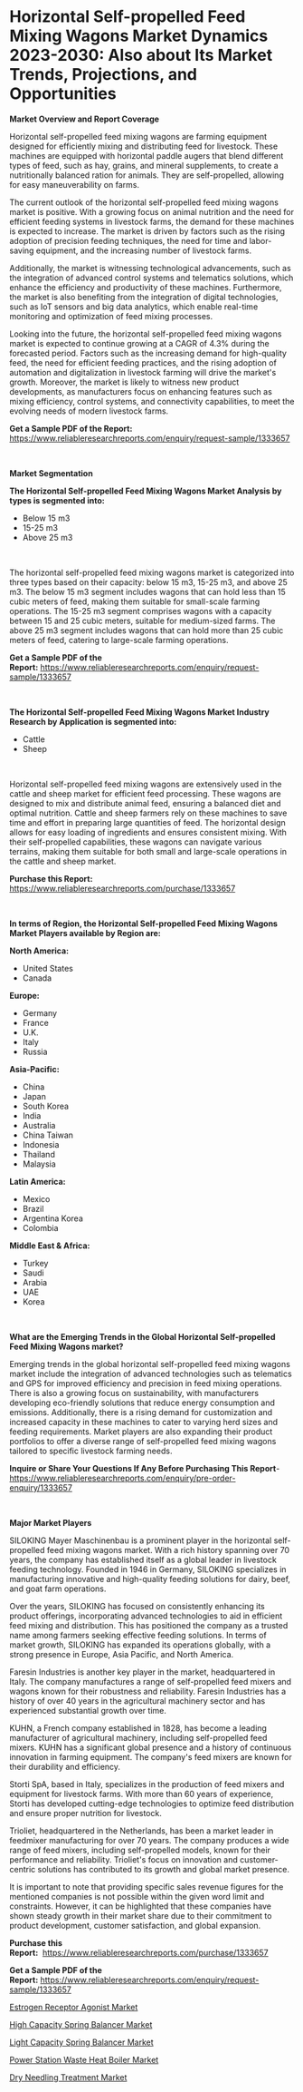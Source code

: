 <p><h1>Horizontal Self-propelled Feed Mixing Wagons Market Dynamics 2023-2030: Also about Its Market Trends, Projections, and Opportunities</h1></p><p><strong>Market Overview and Report Coverage</strong></p>
<p><p>Horizontal self-propelled feed mixing wagons are farming equipment designed for efficiently mixing and distributing feed for livestock. These machines are equipped with horizontal paddle augers that blend different types of feed, such as hay, grains, and mineral supplements, to create a nutritionally balanced ration for animals. They are self-propelled, allowing for easy maneuverability on farms.</p><p>The current outlook of the horizontal self-propelled feed mixing wagons market is positive. With a growing focus on animal nutrition and the need for efficient feeding systems in livestock farms, the demand for these machines is expected to increase. The market is driven by factors such as the rising adoption of precision feeding techniques, the need for time and labor-saving equipment, and the increasing number of livestock farms.</p><p>Additionally, the market is witnessing technological advancements, such as the integration of advanced control systems and telematics solutions, which enhance the efficiency and productivity of these machines. Furthermore, the market is also benefiting from the integration of digital technologies, such as IoT sensors and big data analytics, which enable real-time monitoring and optimization of feed mixing processes.</p><p>Looking into the future, the horizontal self-propelled feed mixing wagons market is expected to continue growing at a CAGR of 4.3% during the forecasted period. Factors such as the increasing demand for high-quality feed, the need for efficient feeding practices, and the rising adoption of automation and digitalization in livestock farming will drive the market's growth. Moreover, the market is likely to witness new product developments, as manufacturers focus on enhancing features such as mixing efficiency, control systems, and connectivity capabilities, to meet the evolving needs of modern livestock farms.</p></p>
<p><strong>Get a Sample PDF of the Report:</strong> <a href="https://www.reliableresearchreports.com/enquiry/request-sample/1333657">https://www.reliableresearchreports.com/enquiry/request-sample/1333657</a></p>
<p>&nbsp;</p>
<p><strong>Market Segmentation</strong></p>
<p><strong>The Horizontal Self-propelled Feed Mixing Wagons Market Analysis by types is segmented into:</strong></p>
<p><ul><li>Below 15 m3</li><li>15-25 m3</li><li>Above 25 m3</li></ul></p>
<p>&nbsp;</p>
<p><p>The horizontal self-propelled feed mixing wagons market is categorized into three types based on their capacity: below 15 m3, 15-25 m3, and above 25 m3. The below 15 m3 segment includes wagons that can hold less than 15 cubic meters of feed, making them suitable for small-scale farming operations. The 15-25 m3 segment comprises wagons with a capacity between 15 and 25 cubic meters, suitable for medium-sized farms. The above 25 m3 segment includes wagons that can hold more than 25 cubic meters of feed, catering to large-scale farming operations.</p></p>
<p><strong>Get a Sample PDF of the Report:</strong>&nbsp;<a href="https://www.reliableresearchreports.com/enquiry/request-sample/1333657">https://www.reliableresearchreports.com/enquiry/request-sample/1333657</a></p>
<p>&nbsp;</p>
<p><strong>The Horizontal Self-propelled Feed Mixing Wagons Market Industry Research by Application is segmented into:</strong></p>
<p><ul><li>Cattle</li><li>Sheep</li></ul></p>
<p>&nbsp;</p>
<p><p>Horizontal self-propelled feed mixing wagons are extensively used in the cattle and sheep market for efficient feed processing. These wagons are designed to mix and distribute animal feed, ensuring a balanced diet and optimal nutrition. Cattle and sheep farmers rely on these machines to save time and effort in preparing large quantities of feed. The horizontal design allows for easy loading of ingredients and ensures consistent mixing. With their self-propelled capabilities, these wagons can navigate various terrains, making them suitable for both small and large-scale operations in the cattle and sheep market.</p></p>
<p><strong>Purchase this Report:</strong>&nbsp; <a href="https://www.reliableresearchreports.com/purchase/1333657">https://www.reliableresearchreports.com/purchase/1333657</a></p>
<p>&nbsp;</p>
<p><strong>In terms of Region, the Horizontal Self-propelled Feed Mixing Wagons Market Players available by Region are:</strong></p>
<p>
    <p> <strong> North America: </strong>
        <ul>
            <li>United States</li>
            <li>Canada</li>
        </ul>
        </p> 
    <p> <strong> Europe: </strong>
        <ul>
            <li>Germany</li>
            <li>France</li>
            <li>U.K.</li>
            <li>Italy</li>
            <li>Russia</li>
        </ul>
        </p> 
    <p> <strong> Asia-Pacific: </strong>
        <ul>
            <li>China</li>
            <li>Japan</li>
            <li>South Korea</li>
            <li>India</li>
            <li>Australia</li>
            <li>China Taiwan</li>
            <li>Indonesia</li>
            <li>Thailand</li>
            <li>Malaysia</li>
        </ul>
        </p> 
    <p> <strong> Latin America: </strong>
        <ul>
            <li>Mexico</li>
            <li>Brazil</li>
            <li>Argentina Korea</li>
            <li>Colombia</li>
        </ul>
        </p> 
    <p> <strong> Middle East & Africa: </strong>
        <ul>
            <li>Turkey</li>
            <li>Saudi</li>
            <li>Arabia</li>
            <li>UAE</li>
            <li>Korea</li>
        </ul>
    </p>
    </p>
<p>&nbsp;</p>
<p><strong>What are the Emerging Trends in the Global Horizontal Self-propelled Feed Mixing Wagons market?</strong></p>
<p><p>Emerging trends in the global horizontal self-propelled feed mixing wagons market include the integration of advanced technologies such as telematics and GPS for improved efficiency and precision in feed mixing operations. There is also a growing focus on sustainability, with manufacturers developing eco-friendly solutions that reduce energy consumption and emissions. Additionally, there is a rising demand for customization and increased capacity in these machines to cater to varying herd sizes and feeding requirements. Market players are also expanding their product portfolios to offer a diverse range of self-propelled feed mixing wagons tailored to specific livestock farming needs.</p></p>
<p><strong>Inquire or Share Your Questions If Any Before Purchasing This Report</strong>- <a href="https://www.reliableresearchreports.com/enquiry/pre-order-enquiry/1333657">https://www.reliableresearchreports.com/enquiry/pre-order-enquiry/1333657</a></p>
<p>&nbsp;</p>
<p><strong>Major Market Players</strong></p>
<p><p>SILOKING Mayer Maschinenbau is a prominent player in the horizontal self-propelled feed mixing wagons market. With a rich history spanning over 70 years, the company has established itself as a global leader in livestock feeding technology. Founded in 1946 in Germany, SILOKING specializes in manufacturing innovative and high-quality feeding solutions for dairy, beef, and goat farm operations.</p><p>Over the years, SILOKING has focused on consistently enhancing its product offerings, incorporating advanced technologies to aid in efficient feed mixing and distribution. This has positioned the company as a trusted name among farmers seeking effective feeding solutions. In terms of market growth, SILOKING has expanded its operations globally, with a strong presence in Europe, Asia Pacific, and North America.</p><p>Faresin Industries is another key player in the market, headquartered in Italy. The company manufactures a range of self-propelled feed mixers and wagons known for their robustness and reliability. Faresin Industries has a history of over 40 years in the agricultural machinery sector and has experienced substantial growth over time.</p><p>KUHN, a French company established in 1828, has become a leading manufacturer of agricultural machinery, including self-propelled feed mixers. KUHN has a significant global presence and a history of continuous innovation in farming equipment. The company's feed mixers are known for their durability and efficiency.</p><p>Storti SpA, based in Italy, specializes in the production of feed mixers and equipment for livestock farms. With more than 60 years of experience, Storti has developed cutting-edge technologies to optimize feed distribution and ensure proper nutrition for livestock.</p><p>Trioliet, headquartered in the Netherlands, has been a market leader in feedmixer manufacturing for over 70 years. The company produces a wide range of feed mixers, including self-propelled models, known for their performance and reliability. Trioliet's focus on innovation and customer-centric solutions has contributed to its growth and global market presence.</p><p>It is important to note that providing specific sales revenue figures for the mentioned companies is not possible within the given word limit and constraints. However, it can be highlighted that these companies have shown steady growth in their market share due to their commitment to product development, customer satisfaction, and global expansion.</p></p>
<p><strong>Purchase this Report:</strong>&nbsp;&nbsp;<a href="https://www.reliableresearchreports.com/purchase/1333657">https://www.reliableresearchreports.com/purchase/1333657</a></p>
<p></p>
<p><strong>Get a Sample PDF of the Report:</strong>&nbsp;<a href="https://www.reliableresearchreports.com/enquiry/request-sample/1333657">https://www.reliableresearchreports.com/enquiry/request-sample/1333657</a></p>
<p><p><a href="https://medium.com/@mikeflatley6362/estrogen-receptor-agonist-market-size-cagr-trends-2024-2030-06a9de2f0da7">Estrogen Receptor Agonist Market</a></p><p><a href="https://github.com/kuntayevaz/Market-Research-Report-List-1/blob/main/high-capacity-spring-balancer-market.md">High Capacity Spring Balancer Market</a></p><p><a href="https://github.com/Krish2023na/Market-Research-Report-List-1/blob/main/light-capacity-spring-balancer-market.md">Light Capacity Spring Balancer Market</a></p><p><a href="https://www.linkedin.com/pulse/power-station-waste-heat-boiler-market-size-growth-forecast-ilzqf/">Power Station Waste Heat Boiler Market</a></p><p><a href="https://medium.com/@lauryframi644/dry-needling-treatment-market-size-cagr-trends-2024-2030-50efa9279f87">Dry Needling Treatment Market</a></p></p>